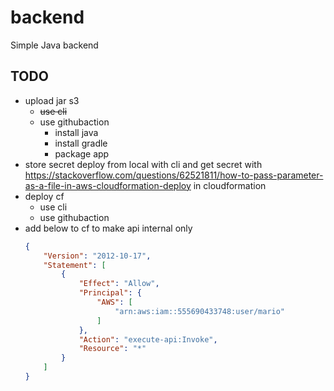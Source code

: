 # backend

Simple Java backend


## TODO



- upload jar s3
  - ~~use cli~~
  - use githubaction
    - install java
    - install gradle
    - package app
- store secret deploy from local with cli and get secret with https://stackoverflow.com/questions/62521811/how-to-pass-parameter-as-a-file-in-aws-cloudformation-deploy in cloudformation
- deploy cf
  - use cli
  - use githubaction
- add below to cf to make api internal only
    ```json
    {
        "Version": "2012-10-17",
        "Statement": [
            {
                "Effect": "Allow",
                "Principal": {
                    "AWS": [
                        "arn:aws:iam::555690433748:user/mario"
                    ]
                },
                "Action": "execute-api:Invoke",
                "Resource": "*"
            }
        ]
    }
    ```